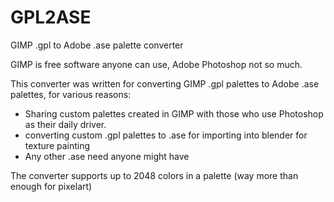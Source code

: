 # GPL2ASE
GIMP .gpl to Adobe .ase palette converter

GIMP is free software anyone can use, Adobe Photoshop not so much.

This converter was written for converting GIMP .gpl palettes to Adobe .ase palettes, for various reasons:
 - Sharing custom palettes created in GIMP with those who use Photoshop as their daily driver.
 - converting custom .gpl palettes to .ase for importing into blender for texture painting
 - Any other .ase need anyone might have

The converter supports up to 2048 colors in a palette (way more than enough for pixelart)

